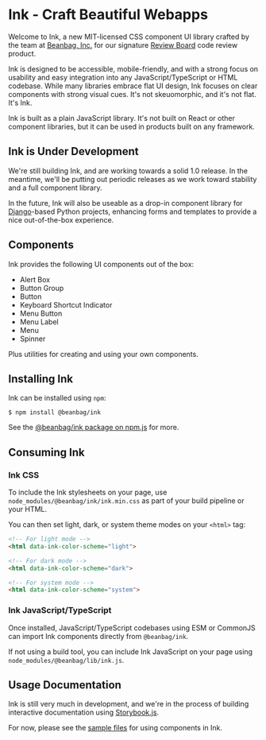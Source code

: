 Ink - Craft Beautiful Webapps
=============================

Welcome to Ink, a new MIT-licensed CSS component UI library crafted by the team
at [Beanbag, Inc.](https://www.beanbaginc.com) for our signature
[Review Board](https://www.reviewboard.org) code review product.

Ink is designed to be accessible, mobile-friendly, and with a strong focus on
usability and easy integration into any JavaScript/TypeScript or HTML codebase.
While many libraries embrace flat UI design, Ink focuses on clear components
with strong visual cues. It's not skeuomorphic, and it's not flat. It's Ink.

Ink is built as a plain JavaScript library. It's not built on React or other
component libraries, but it can be used in products built on any framework.


## Ink is Under Development

We're still building Ink, and are working towards a solid 1.0 release. In the
meantime, we'll be putting out periodic releases as we work toward stability
and a full component library.

In the future, Ink will also be useable as a drop-in component library for
[Django](https://www.djangoproject.com/)-based Python projects, enhancing forms
and templates to provide a nice out-of-the-box experience.


## Components

Ink provides the following UI components out of the box:

* Alert Box
* Button Group
* Button
* Keyboard Shortcut Indicator
* Menu Button
* Menu Label
* Menu
* Spinner

Plus utilities for creating and using your own components.


## Installing Ink

Ink can be installed using `npm`:

```shell
$ npm install @beanbag/ink
```

See the [@beanbag/ink package on npm.js](https://npmjs.com/package/@beanbag/ink) for more.


## Consuming Ink

### Ink CSS

To include the Ink stylesheets on your page, use
`node_modules/@beanbag/ink/ink.min.css` as part of your build pipeline or your
HTML.

You can then set light, dark, or system theme modes on your `<html>` tag:

```html
<!-- For light mode -->
<html data-ink-color-scheme="light">

<!-- For dark mode -->
<html data-ink-color-scheme="dark">

<!-- For system mode -->
<html data-ink-color-scheme="system">
```


### Ink JavaScript/TypeScript

Once installed, JavaScript/TypeScript codebases using ESM or CommonJS can
import Ink components directly from `@beanbag/ink`.

If not using a build tool, you can include Ink JavaScript on your page using
`node_modules/@beanbag/lib/ink.js`.


## Usage Documentation

Ink is still very much in development, and we're in the process of building
interactive documentation using [Storybook.js](https://storybook.js.org/).

For now, please see the [sample
files](https://github.com/beanbaginc/ink/tree/master/src/stories/components)
for using components in Ink.
